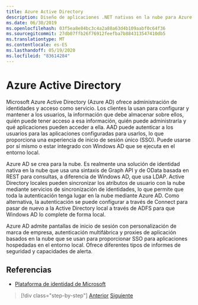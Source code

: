 ```yaml
---
title: Azure Active Directory
description: Diseño de aplicaciones .NET nativas en la nube para Azure | Azure Active Directory
ms.date: 06/30/2019
ms.openlocfilehash: 03f5ea8e84bc3c4a2a88a63d4b109aabf0c64f36
ms.sourcegitcommit: 27db07ffb26f76912feefba7b884313547410db5
ms.translationtype: MT
ms.contentlocale: es-ES
ms.lasthandoff: 05/19/2020
ms.locfileid: "83614284"
---
```

# <a name="azure-active-directory"></a>Azure Active Directory

Microsoft Azure Active Directory (Azure AD) ofrece administración de identidades y acceso como servicio. Los clientes la usan para configurar y mantener a los usuarios, la información que debe almacenar sobre ellos, quién puede tener acceso a esa información, quién puede administrarla y qué aplicaciones pueden acceder a ella. AAD puede autenticar a los usuarios para las aplicaciones configuradas para usarlos, lo que proporciona una experiencia de inicio de sesión único (SSO). Puede usarse por sí mismo o estar integrado con Windows AD que se ejecuta en el entorno local.

Azure AD se crea para la nube. Es realmente una solución de identidad nativa en la nube que usa una sintaxis de Graph API y de OData basada en REST para consultas, a diferencia de Windows AD, que usa LDAP. Active Directory locales pueden sincronizar los atributos de usuario con la nube mediante servicios de sincronización de identidades, lo que permite que toda la autenticación tenga lugar en la nube mediante Azure AD. Como alternativa, la autenticación se puede configurar a través de Connect para pasar de nuevo a la Active Directory local a través de ADFS para que Windows AD lo complete de forma local.

Azure AD admite pantallas de inicio de sesión con personalización de marca de empresa, autenticación multifábrica y proxies de aplicación basados en la nube que se usan para proporcionar SSO para aplicaciones hospedadas en el entorno local. Ofrece diferentes tipos de informes de seguridad y capacidades de alerta.

## <a name="references"></a>Referencias

- [Plataforma de identidad de Microsoft](https://docs.microsoft.com/azure/active-directory/develop/)

>[!div class="step-by-step"]
>[Anterior](authentication-authorization.md)
>[Siguiente](identity-server.md)
